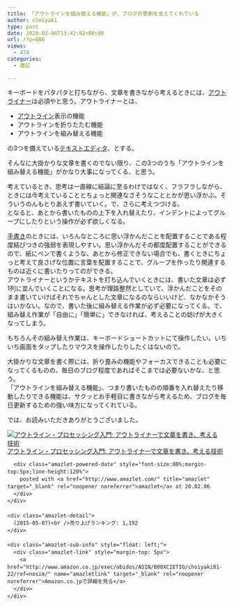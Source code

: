 ```yaml
---
title: 「アウトラインを組み替える機能」が、ブログの更新を支えてくれている
author: choiyaki
type: post
date: 2020-02-06T13:42:02+00:00
url: /?p=886
views:
  - 474
categories:
  - 雑記

---
```

キーボードをパタパタと打ちながら、文章を書きながら考えるときには、[アウトライナー][1]は必須やと思う。アウトライナーとは、

  * [アウトライン][2]表示の機能
  * アウトラインを折りたたむ機能
  * アウトラインを組み替える機能

の3つを備えている[テキストエディタ][3]、とする。

そんなに大掛かりな文章を書くのでない限り、この3つのうち「アウトラインを組み替える機能」がかなり大事になってくる、と思う。

考えているとき、思考は一直線に結論に至るわけではなく、フラフラしながら、ときには今考えていることとちょっと関連なさそうなこととかが思い浮かぶ。そういうのんもとりあえず書いていく。で、さらに考えつづける。  
となると、あとから書いたものの上下を入れ替えたり、インデントによってグループにしたりという操作が必ず欲しくなる。

[手書き][4]のときには、いろんなところに思い浮かんだことを配置することである程度結びつきの強弱を表現しやすい。思い浮かんだその都度配置することができるので、紙にペンで書くような、あとから修正できない場合でも、書くときにちょっと考えて良さげな位置に言葉を配置することで、グループを作ったり関連するものは近くに書いたりってのができる。  
アウトライナーというかテキストを打ち込んでいくときには、書いた文章は必ず1列に並んでいくことになる。思考が理路整然としていて、浮かんだことをそのまま書いていけばそれでちゃんとした文章になるのならいいけど、なかなかそうはいかない。なので、書いた後に組み替える作業が必ず必要になってくる。で、組み替え作業が「自由に」「簡単に」できなければ、考えることの妨げが大きくなってしまう。

もちろんその組み替え作業は、キーボードショートカットにて操作したい。いちいち画面をタップしたりマウスを操作したりしたくはないので。

大掛かりな文章を書く際には、折り畳みの機能やフォーカスできることも必要になってくるものの、毎日のブログ程度であればそこまでは必要ないかな、と思う。  
「アウトラインを組み替える機能」、つまり書いたものの順番を入れ替えたり移動したりできる機能は、サクッとお手軽目に書きながら考えるため、ブログを毎日更新するための強い味方になってくれている。

では、お読みいただきありがとうございました。

<div class="amazlet-box" style="margin-bottom:0px;">
  <div class="amazlet-image" style="float:left;margin:0px 12px 1px 0px;">
    <a href="http://www.amazon.co.jp/exec/obidos/ASIN/B00XCIETIG/choiyaki81-22/ref=nosim/" name="amazletlink" target="_blank" rel="noopener noreferrer"><img src="https://i1.wp.com/images-fe.ssl-images-amazon.com/images/I/41WikKyn%2BuL._SL160_.jpg?w=660&#038;ssl=1" alt="アウトライン・プロセッシング入門: アウトライナーで文章を書き、考える技術" style="border: none;" data-recalc-dims="1" /></a>
  </div>
  
  <div class="amazlet-info" style="line-height:120%; margin-bottom: 10px">
    <div class="amazlet-name" style="margin-bottom:10px;line-height:120%">
      <a href="http://www.amazon.co.jp/exec/obidos/ASIN/B00XCIETIG/choiyaki81-22/ref=nosim/" name="amazletlink" target="_blank" rel="noopener noreferrer">アウトライン・プロセッシング入門: アウトライナーで文章を書き、考える技術</a></p> 
      
      <div class="amazlet-powered-date" style="font-size:80%;margin-top:5px;line-height:120%">
        posted with <a href="http://www.amazlet.com/" title="amazlet" target="_blank" rel="noopener noreferrer">amazlet</a> at 20.02.06
      </div>
    </div>
    
    <div class="amazlet-detail">
      (2015-05-07)<br />売り上げランキング: 1,192
    </div>
    
    <div class="amazlet-sub-info" style="float: left;">
      <div class="amazlet-link" style="margin-top: 5px">
        <a href="http://www.amazon.co.jp/exec/obidos/ASIN/B00XCIETIG/choiyaki81-22/ref=nosim/" name="amazletlink" target="_blank" rel="noopener noreferrer">Amazon.co.jpで詳細を見る</a>
      </div>
    </div>
  </div>
  
  <div class="amazlet-footer" style="clear: left">
  </div>
</div>

 [1]: https://scrapbox.io/choiyaki-hondana/%E3%82%A2%E3%82%A6%E3%83%88%E3%83%A9%E3%82%A4%E3%83%8A%E3%83%BC
 [2]: https://scrapbox.io/choiyaki-hondana/%E3%82%A2%E3%82%A6%E3%83%88%E3%83%A9%E3%82%A4%E3%83%B3
 [3]: https://scrapbox.io/choiyaki-hondana/%E3%83%86%E3%82%AD%E3%82%B9%E3%83%88%E3%82%A8%E3%83%87%E3%82%A3%E3%82%BF
 [4]: https://scrapbox.io/choiyaki-hondana/%E6%89%8B%E6%9B%B8%E3%81%8D
